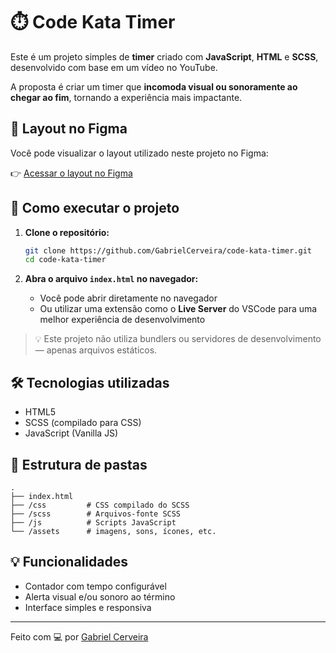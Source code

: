 # ⏱️ Code Kata Timer

Este é um projeto simples de **timer** criado com **JavaScript**, **HTML** e **SCSS**, desenvolvido com base em um vídeo no YouTube.

A proposta é criar um timer que **incomoda visual ou sonoramente ao chegar ao fim**, tornando a experiência mais impactante.

## 🎨 Layout no Figma

Você pode visualizar o layout utilizado neste projeto no Figma:

👉 [Acessar o layout no Figma](https://www.figma.com/design/97maginjN0aHjiQPy3dCDS/Code-Kata--1---Timer?node-id=1-819&t=jnoNCtIAJHcJ2bXi-0)

## 🚀 Como executar o projeto

1. **Clone o repositório:**

   ```bash
   git clone https://github.com/GabrielCerveira/code-kata-timer.git
   cd code-kata-timer
   ```

2. **Abra o arquivo `index.html` no navegador:**

   - Você pode abrir diretamente no navegador
   - Ou utilizar uma extensão como o **Live Server** do VSCode para uma melhor experiência de desenvolvimento

> 💡 Este projeto não utiliza bundlers ou servidores de desenvolvimento — apenas arquivos estáticos.

## 🛠️ Tecnologias utilizadas

- HTML5  
- SCSS (compilado para CSS)  
- JavaScript (Vanilla JS)

## 📂 Estrutura de pastas

```
.
├── index.html
├── /css         # CSS compilado do SCSS
├── /scss        # Arquivos-fonte SCSS
├── /js          # Scripts JavaScript
└── /assets      # imagens, sons, ícones, etc.
```

## 💡 Funcionalidades

- Contador com tempo configurável
- Alerta visual e/ou sonoro ao término
- Interface simples e responsiva

---

Feito com 💻 por [Gabriel Cerveira](https://github.com/GabrielCerveira)
